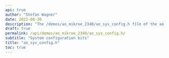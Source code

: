 ```yaml
---
api: true
author: "Stefan Wagner"
date: 2022-08-30
description: "The /demos/ao_mikroe_2340/ao_sys_config.h file of the ao real-time operating system."
draft: true
permalink: /api/demos/ao_mikroe_2340/ao_sys_config.h/
subtitle: "System configuration bits"
title: "ao_sys_config.h"
toc: true
---
```


